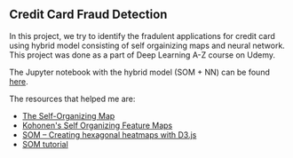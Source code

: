 ## Credit Card Fraud Detection 

In this project, we try to identify the fradulent applications for credit card using hybrid model consisting of 
self orgainizing maps and neural network. This project was done as a part of Deep Learning A-Z course on Udemy.

The Jupyter notebook with the hybrid model (SOM + NN) can be found [here](https://github.com/abishekarun/Credit-Card-Fraud-Detection/blob/master/hybrid_som.ipynb).

The resources that helped me are:

+ [The Self-Organizing Map](https://pdfs.semanticscholar.org/45e6/c7492d01228a33c295557a0b491ec2b4e20e.pdf)
+ [ Kohonen's Self Organizing Feature Maps](http://www.ai-junkie.com/ann/som/som1.html)
+ [ SOM – Creating hexagonal heatmaps with D3.js](https://www.visualcinnamon.com/2013/07/self-organizing-maps-creating-hexagonal.html)
+ [SOM tutorial](https://algobeans.com/2017/11/02/self-organizing-map/)

